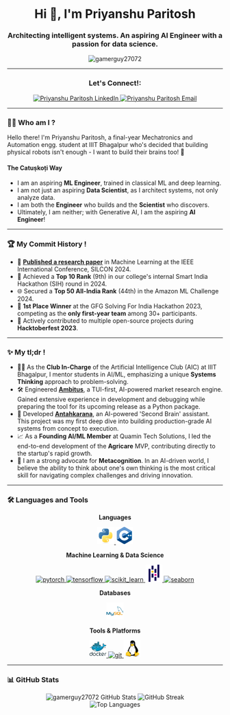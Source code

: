 <h1 align="center">Hi 👋, I'm Priyanshu Paritosh</h1>
<h3 align="center">Architecting intelligent systems. An aspiring AI Engineer with a passion for data science.</h3>

<p align="center"> 
  <img src="https://komarev.com/ghpvc/?username=gamerguy27072&label=Profile%20views&color=0e75b6&style=flat" alt="gamerguy27072" /> 
</p>

---

<h3 align="center">Let's Connect!:</h3>
<p align="center">
  <a href="https://linkedin.com/in/priyanshu-paritosh-558b38256/" target="_blank">
    <img src="https://raw.githubusercontent.com/rahuldkjain/github-profile-readme-generator/master/src/images/icons/Social/linked-in-alt.svg" alt="Priyanshu Paritosh LinkedIn" height="30" width="40" />
  </a>
  <a href="mailto:priyanshu.paritosh@outlook.com" target="_blank">
    <img src="https://www.vectorlogo.zone/logos/gmail/gmail-icon.svg" alt="Priyanshu Paritosh Email" height="30" width="30" />
  </a>
</p>

---

### 🙋‍♂️ Who am I ?

Hello there! I'm Priyanshu Paritosh, a final-year Mechatronics and Automation engg. student at IIIT Bhagalpur who's decided that building physical robots isn't enough - I want to build their brains too! 🤖

#### The Catuṣkoṭi Way

- I am an aspiring **ML Engineer**, trained in classical ML and deep learning.
- I am not just an aspiring **Data Scientist**, as I architect systems, not only analyze data.
- I am both the **Engineer** who builds and the **Scientist** who discovers.
- Ultimately, I am neither; with Generative AI, I am the aspiring **AI Engineer**!

---

### 🏆 My Commit History !

- 📜 **[Published a research paper](https://ieeexplore.ieee.org/abstract/document/10910502)** in Machine Learning at the IEEE International Conference, SILCON 2024.
- 🏅 Achieved a **Top 10 Rank** (9th) in our college's internal Smart India Hackathon (SIH) round in 2024.
- 🌐 Secured a **Top 50 All-India Rank** (44th) in the Amazon ML Challenge 2024.
- 🥇 **1st Place Winner** at the GFG Solving For India Hackathon 2023, competing as the **only first-year team** among 30+ participants.
- 🐙 Actively contributed to multiple open-source projects during **Hacktoberfest 2023**.

---

### ✨ My tl;dr !

- 🧑‍🏫 As the **Club In-Charge** of the Artificial Intelligence Club (AIC) at IIIT Bhagalpur, I mentor students in AI/ML, emphasizing a unique **Systems Thinking** approach to problem-solving.
- 🛠️ Engineered **[Ambitus](https://github.com/Ambitus-Intelligence/ambitus-ai-models/)**, a TUI-first, AI-powered market research engine. Gained extensive experience in development and debugging while preparing the tool for its upcoming release as a Python package.
- 🧠 Developed **[Antahkarana](https://github.com/gamerguy27072/AntahKarana)**, an AI-powered 'Second Brain' assistant. This project was my first deep dive into building production-grade AI systems from concept to execution.
- 📈 As a **Founding AI/ML Member** at Quamin Tech Solutions, I led the end-to-end development of the **Agricare** MVP, contributing directly to the startup's rapid growth.
- 🤔 I am a strong advocate for **Metacognition**. In an AI-driven world, I believe the ability to think about one's own thinking is the most critical skill for navigating complex challenges and driving innovation.

---

### 🛠️ Languages and Tools

<div align="center">

  **Languages**
  <p>
    <a href="https://www.python.org" target="_blank" rel="noreferrer"> <img src="https://raw.githubusercontent.com/devicons/devicon/master/icons/python/python-original.svg" alt="python" width="40" height="40"/> </a> 
    <a href="https://www.cplusplus.com/" target="_blank" rel="noreferrer"> <img src="https://raw.githubusercontent.com/devicons/devicon/master/icons/cplusplus/cplusplus-original.svg" alt="cplusplus" width="40" height="40"/> </a> 
  </p>

  **Machine Learning & Data Science**
  <p>
    <a href="https://pytorch.org/" target="_blank" rel="noreferrer"> <img src="https://www.vectorlogo.zone/logos/pytorch/pytorch-icon.svg" alt="pytorch" width="40" height="40"/> </a> 
    <a href="https://www.tensorflow.org" target="_blank" rel="noreferrer"> <img src="https://www.vectorlogo.zone/logos/tensorflow/tensorflow-icon.svg" alt="tensorflow" width="40" height="40"/> </a> 
    <a href="https://scikit-learn.org/" target="_blank" rel="noreferrer"> <img src="https://upload.wikimedia.org/wikipedia/commons/0/05/Scikit_learn_logo_small.svg" alt="scikit_learn" width="40" height="40"/> </a> 
    <a href="https://pandas.pydata.org/" target="_blank" rel="noreferrer"> <img src="https://raw.githubusercontent.com/devicons/devicon/2ae2a900d2f041da66e950e4d48052658d850630/icons/pandas/pandas-original.svg" alt="pandas" width="40" height="40"/> </a> 
    <a href="https://seaborn.pydata.org/" target="_blank" rel="noreferrer"> <img src="https://seaborn.pydata.org/_images/logo-mark-lightbg.svg" alt="seaborn" width="40" height="40"/> </a> 
  </p>

  **Databases**
  <p>
    <a href="https://www.mysql.com/" target="_blank" rel="noreferrer"> <img src="https://raw.githubusercontent.com/devicons/devicon/master/icons/mysql/mysql-original-wordmark.svg" alt="mysql" width="40" height="40"/> </a> 
    </p>

  **Tools & Platforms**
  <p>
    <a href="https://www.docker.com/" target="_blank" rel="noreferrer"> <img src="https://raw.githubusercontent.com/devicons/devicon/master/icons/docker/docker-original-wordmark.svg" alt="docker" width="40" height="40"/> </a> 
    <a href="https://git-scm.com/" target="_blank" rel="noreferrer"> <img src="https://www.vectorlogo.zone/logos/git-scm/git-scm-icon.svg" alt="git" width="40" height="40"/> </a> 
    <a href="https://www.linux.org/" target="_blank" rel="noreferrer"> <img src="https://raw.githubusercontent.com/devicons/devicon/master/icons/linux/linux-original.svg" alt="linux" width="40" height="40"/> </a> 
  </p>
  
</div>

---

### 📊 GitHub Stats

<p align="center">
  <img src="https://github-readme-stats.vercel.app/api?username=gamerguy27072&show_icons=true&locale=en&theme=dark" alt="gamerguy27072 GitHub Stats" />
  <img src="https://github-readme-streak-stats.herokuapp.com/?user=gamerguy27072&theme=dark" alt="GitHub Streak" />
  <br/>
  <img src="https://github-readme-stats.vercel.app/api/top-langs/?username=gamerguy27072&layout=compact&locale=en&theme=dark" alt="Top Languages" />
</p>
